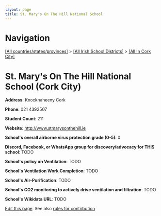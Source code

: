 ```yaml
---
layout: page
title: St. Mary's On The Hill National School
---
```

# Navigation

[[All countries/states/provinces]](../../..) > [[All Irish School Districts]](../..) > [[All In Cork City]](..)

# St. Mary's On The Hill National School (Cork City)

**Address**: Knocknaheeny Cork

**Phone**: 021 4392507

**Student Count**: 211

**Website**: <http://www.stmarysonthehill.ie>

**School's overall airborne virus protection grade (0-5)**: 0

**Discord, Facebook, or WhatsApp group for discovery/advocacy for THIS school**: TODO

**School's policy on Ventilation**: TODO

**School's Ventilation Work Completion**: TODO

**School's Air-Purification**: TODO

**School's CO2 monitoring to actively drive ventilation and filtration**: TODO

**School's Wikidata URL**: TODO


[Edit this page](https://github.com/ventilate-schools/Ireland/edit/main/./Cork_City/St._Mary's_On_The_Hill_National_School.md). See also [rules for contribution](../../../contribution-rules/)